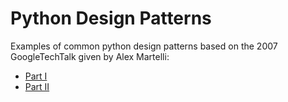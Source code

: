 Python Design Patterns
======================

Examples of common python design patterns based on the 2007 GoogleTechTalk given by Alex Martelli:

* [Part I](http://www.youtube.com/watch?v=1Sbzmz1Nxvo)
* [Part II](http://www.youtube.com/watch?v=tJXhtncDBu4&feature=channel)